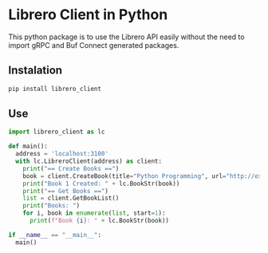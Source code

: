 # Librero Client in Python

This python package is to use the Librero API easily without the need to import gRPC and Buf Connect generated packages.

## Instalation

```bash
pip install librero_client
```

## Use 

```python
import librero_client as lc

def main():
  address = 'localhost:3100'
  with lc.LibreroClient(address) as client:
    print("== Create Books ==")
    book = client.CreateBook(title="Python Programming", url="http://example.com/python", tags=["programming", "python"])
    print("Book 1 Created: " + lc.BookStr(book))
    print("== Get Books ==")
    list = client.GetBookList()
    print("Books: ")
    for i, book in enumerate(list, start=1):
      print(f"Book {i}: " + lc.BookStr(book))

if __name__ == "__main__":
  main()
```
